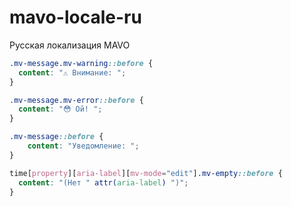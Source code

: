 # mavo-locale-ru
Русская локализация MAVO 

```CSS
.mv-message.mv-warning::before {
  content: "⚠️ Внимание: ";
}

.mv-message.mv-error::before {
  content: "😳 Ой! ";
}

.mv-message::before {
    content: "Уведомление: ";
}

time[property][aria-label][mv-mode="edit"].mv-empty::before {
  content: "(Нет " attr(aria-label) ")";
}
```
